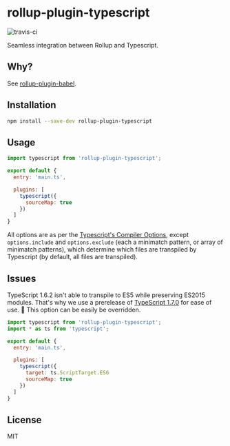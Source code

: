 # rollup-plugin-typescript
![travis-ci](https://travis-ci.org/rollup/rollup-plugin-typescript.svg?branch=master)

Seamless integration between Rollup and Typescript.

## Why?
See [rollup-plugin-babel](https://github.com/rollup/rollup-plugin-babel).

## Installation

```bash
npm install --save-dev rollup-plugin-typescript
```

## Usage

```js
import typescript from 'rollup-plugin-typescript';

export default {
  entry: 'main.ts',

  plugins: [
    typescript({
      sourceMap: true
    })
  ]
}
```

All options are as per the [Typescript's Compiler Options](https://github.com/Microsoft/TypeScript/wiki/Compiler-Options), except `options.include` and `options.exclude` (each a minimatch pattern, or array of minimatch patterns), which determine which files are transpiled by Typescript (by default, all files are transpiled).

## Issues

TypeScript 1.6.2 isn't able to transpile to ES5 while preserving ES2015 modules. That's why we use a prerelease of [TypeScript 1.7.0](https://github.com/Microsoft/TypeScript/wiki/Roadmap#17) for ease of use. :rocket: This option can be easily be overridden.

```js
import typescript from 'rollup-plugin-typescript';
import * as ts from 'typescript';

export default {
  entry: 'main.ts',

  plugins: [
    typescript({
      target: ts.ScriptTarget.ES6
      sourceMap: true
    })
  ]
}
```

## License

MIT
